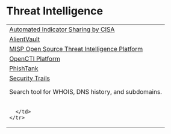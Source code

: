 # Threat Intelligence

<table>
  <tbody>
    <tr>
      <td>
        <a href="https://www.cisa.gov/cybersecurity-training-exercises">Automated Indicator Sharing by CISA</a>
      </td>
    </tr>
    <tr>
      <td>
        <a href="https://otx.alienvault.com/">AlientVault</a>
      </td>      
    </tr>
    <tr>
      <td>
        <a href="https://www.misp-project.org/">MISP Open Source Threat Intelligence Platform</a>
      </td>
    </tr>
    <tr>
      <td>
        <a href="https://github.com/OpenCTI-Platform/opencti">OpenCTI Platform</a>
      </td>
    </tr>
    <tr>
      <td>
        <a href="https://www.phishtank.com/developer_info.php">PhishTank</a>
      </td>
    </tr>
    <tr>
      <td>
        <a href="https://securitytrails.com/">Security Trails</a>
        <p>Search tool for WHOIS, DNS history, and subdomains. </p>
      </td>
    </tr>
    <tr>
      <td>
        
      </td>
    </tr>
  </tbody>
</table>

